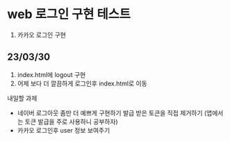 # web 로그인 구현 테스트

1. 카카오 로그인 구현

## 23/03/30

1. index.html에 logout 구현
2. 어제 보다 더 깔끔하게 로그인후 index.html로 이동

내일할 과제

- 네이버 로그아웃 좀만 더 예쁘게 구현하기
  발급 받은 토큰을 직접 제거하기 (앱에서는 토큰 발급을 주로 사용하니 공부하자)
- 카카오 로그인후 user 정보 보여주기
